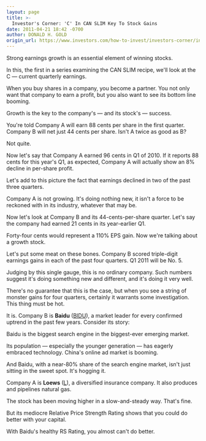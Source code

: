 ```yaml
---
layout: page
title: >-
  Investor's Corner: 'C' In CAN SLIM Key To Stock Gains
date: 2011-04-21 18:42 -0700
author: DONALD H. GOLD
origin_url: https://www.investors.com/how-to-invest/investors-corner/investors-corner-c-in-can-slim-key-to-stock-gains
---
```





Strong earnings growth is an essential element of winning stocks.

  

In this, the first in a series examining the CAN SLIM recipe, we'll look at the C — current quarterly earnings.

  

When you buy shares in a company, you become a partner. You not only want that company to earn a profit, but you also want to see its bottom line booming.

  

Growth is the key to the company's — and its stock's — success.

  

You're told Company A will earn 88 cents per share in the first quarter. Company B will net just 44 cents per share. Isn't A twice as good as B?

  

Not quite.

  

Now let's say that Company A earned 96 cents in Q1 of 2010. If it reports 88 cents for this year's Q1, as expected, Company A will actually show an 8% decline in per-share profit.

  

Let's add to this picture the fact that earnings declined in two of the past three quarters.

  

Company A is not growing. It's doing nothing new, it isn't a force to be reckoned with in its industry, whatever that may be.

  

Now let's look at Company B and its 44-cents-per-share quarter. Let's say the company had earned 21 cents in its year-earlier Q1.

  

Forty-four cents would represent a 110% EPS gain. Now we're talking about a growth stock.

  

Let's put some meat on these bones. Company B scored triple-digit earnings gains in each of the past four quarters. Q1 2011 will be No. 5.

  

Judging by this single gauge, this is no ordinary company. Such numbers suggest it's doing something new and different, and it's doing it very well.

  

There's no guarantee that this is the case, but when you see a string of monster gains for four quarters, certainly it warrants some investigation. This thing must be hot.

  

It is. Company B is **Baidu** ([BIDU](https://research.investors.com/quote.aspx?symbol=BIDU)), a market leader for every confirmed uptrend in the past few years. Consider its story:

  

Baidu is the biggest search engine in the biggest-ever emerging market.

  

Its population — especially the younger generation — has eagerly embraced technology. China's online ad market is booming.

  

And Baidu, with a near-80% share of the search engine market, isn't just sitting in the sweet spot. It's hogging it.

  

Company A is **Loews** ([L](https://research.investors.com/quote.aspx?symbol=L)), a diversified insurance company. It also produces and pipelines natural gas.

  

The stock has been moving higher in a slow-and-steady way. That's fine.

  

But its mediocre Relative Price Strength Rating shows that you could do better with your capital.

  

With Baidu's healthy RS Rating, you almost can't do better.




